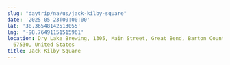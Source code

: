 ```yaml
---
slug: "daytrip/na/us/jack-kilby-square"
date: '2025-05-23T00:00:00'
lat: '38.36548142513055'
lng: '-98.76491151515961'
location: Dry Lake Brewing, 1305, Main Street, Great Bend, Barton County, Kansas,
  67530, United States
title: Jack Kilby Square
---
```



